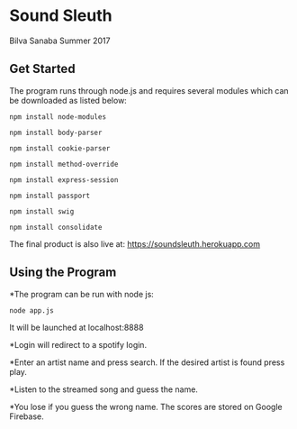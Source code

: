 # Sound Sleuth
Bilva Sanaba
Summer 2017

## Get Started
The program runs through node.js and requires several modules which can be downloaded as listed below: 

`npm install node-modules`

`npm install body-parser`

`npm install cookie-parser`

`npm install method-override`

`npm install express-session`

`npm install passport`

`npm install swig`

`npm install consolidate`

The final product is also live at: <https://soundsleuth.herokuapp.com>

## Using the Program
*The program can be run with node js: 

`node app.js`

It will be launched at localhost:8888

*Login will redirect to a spotify login. 

*Enter an artist name and press search. If the desired artist is found press play.

*Listen to the streamed song and guess the name. 

*You lose if you guess the wrong name. The scores are stored on Google Firebase. 
